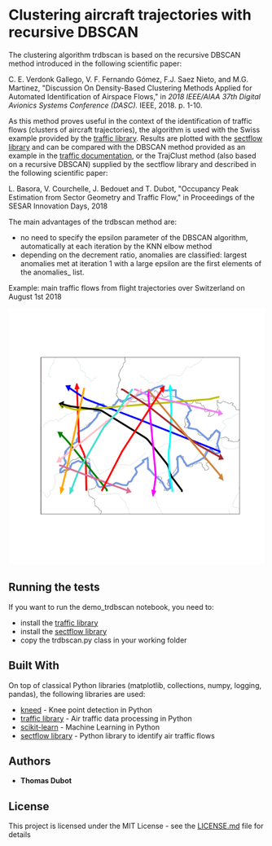 # Clustering aircraft trajectories with recursive DBSCAN

The clustering algorithm trdbscan is based on the recursive DBSCAN method introduced in the following scientific paper:

C. E. Verdonk Gallego, V. F. Fernando Gómez, F.J. Saez Nieto, and M.G. Martinez, "Discussion On Density-Based Clustering Methods Applied for Automated Identification of Airspace Flows," in *2018 IEEE/AIAA 37th Digital Avionics Systems Conference (DASC).* IEEE, 2018. p. 1-10.

As this method proves useful in the context of the identification of traffic flows (clusters of aircraft trajectories), the algorithm is used with the Swiss example provided by the [traffic library](https://github.com/xoolive/traffic).
Results are plotted with the [sectflow library](https://github.com/lbasora/sectflow) and can be compared with the DBSCAN method provided as an example in the [traffic documentation](https://traffic-viz.github.io/clustering.html), or the TrajClust method (also based on a recursive DBSCAN) supplied by the sectflow library and described in the following scientific paper:

L. Basora, V. Courchelle, J. Bedouet and T. Dubot, "Occupancy Peak Estimation from Sector Geometry and Traffic Flow," in Proceedings of the SESAR Innovation Days, 2018

The main advantages of the trdbscan method are:
* no need to specify the epsilon parameter of the DBSCAN algorithm, automatically at each iteration by the KNN elbow method
* depending on the decrement ratio, anomalies are classified: largest anomalies met at iteration 1 with a large epsilon are the first elements of the anomalies_ list.


Example: main traffic flows from flight trajectories over Switzerland on August 1st 2018

![Swiss traffic flows](swiss_rdbscan.png)

## Running the tests

If you want to run the demo_trdbscan notebook, you need to:
* install the [traffic library](https://github.com/xoolive/traffic)
* install the [sectflow library](https://github.com/lbasora/sectflow)
* copy the trdbscan.py class in your working folder

## Built With

On top of classical Python libraries (matplotlib, collections, numpy, logging, pandas), the following libraries are used:
* [kneed](https://github.com/arvkevi/kneed) - Knee point detection in Python
* [traffic library](https://github.com/xoolive/traffic) - Air traffic data processing in Python
* [scikit-learn](https://scikit-learn.org/stable/) - Machine Learning in Python
* [sectflow library](https://github.com/lbasora/sectflow) - Python library to identify air traffic flows

## Authors

* **Thomas Dubot** 

## License

This project is licensed under the MIT License - see the [LICENSE.md](LICENSE.md) file for details





